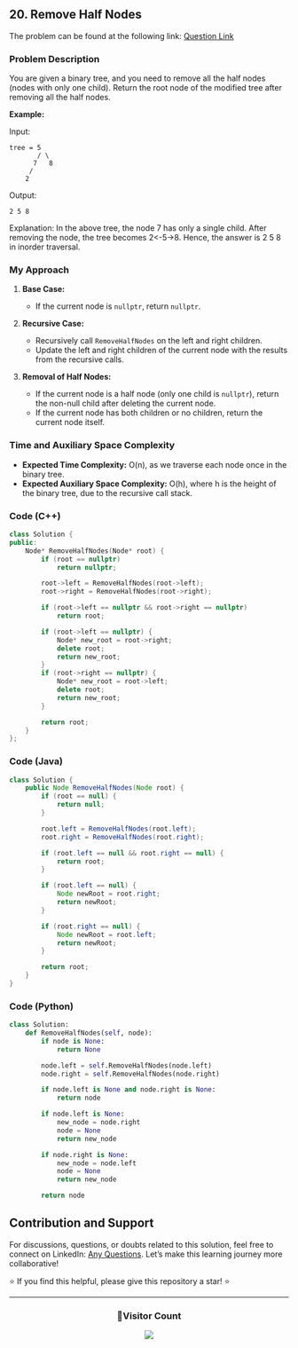 ## 20. Remove Half Nodes

The problem can be found at the following link: [Question Link](https://www.geeksforgeeks.org/problems/remove-half-nodes/1)

### Problem Description

You are given a binary tree, and you need to remove all the half nodes (nodes with only one child). Return the root node of the modified tree after removing all the half nodes.

**Example:**

Input:

```
tree = 5
       / \
      7   8
     /
    2
```

Output:

```
2 5 8
```

Explanation: In the above tree, the node 7 has only a single child. After removing the node, the tree becomes 2<-5->8. Hence, the answer is 2 5 8 in inorder traversal.

### My Approach

1. **Base Case:**

   - If the current node is `nullptr`, return `nullptr`.

2. **Recursive Case:**

   - Recursively call `RemoveHalfNodes` on the left and right children.
   - Update the left and right children of the current node with the results from the recursive calls.

3. **Removal of Half Nodes:**
   - If the current node is a half node (only one child is `nullptr`), return the non-null child after deleting the current node.
   - If the current node has both children or no children, return the current node itself.

### Time and Auxiliary Space Complexity

- **Expected Time Complexity:** O(n), as we traverse each node once in the binary tree.
- **Expected Auxiliary Space Complexity:** O(h), where h is the height of the binary tree, due to the recursive call stack.

### Code (C++)

```cpp
class Solution {
public:
    Node* RemoveHalfNodes(Node* root) {
        if (root == nullptr)
            return nullptr;

        root->left = RemoveHalfNodes(root->left);
        root->right = RemoveHalfNodes(root->right);

        if (root->left == nullptr && root->right == nullptr)
            return root;

        if (root->left == nullptr) {
            Node* new_root = root->right;
            delete root;
            return new_root;
        }
        if (root->right == nullptr) {
            Node* new_root = root->left;
            delete root;
            return new_root;
        }

        return root;
    }
};
```

### Code (Java)

```java
class Solution {
    public Node RemoveHalfNodes(Node root) {
        if (root == null) {
            return null;
        }

        root.left = RemoveHalfNodes(root.left);
        root.right = RemoveHalfNodes(root.right);

        if (root.left == null && root.right == null) {
            return root;
        }

        if (root.left == null) {
            Node newRoot = root.right;
            return newRoot;
        }

        if (root.right == null) {
            Node newRoot = root.left;
            return newRoot;
        }

        return root;
    }
}
```

### Code (Python)

```python
class Solution:
    def RemoveHalfNodes(self, node):
        if node is None:
            return None

        node.left = self.RemoveHalfNodes(node.left)
        node.right = self.RemoveHalfNodes(node.right)

        if node.left is None and node.right is None:
            return node

        if node.left is None:
            new_node = node.right
            node = None
            return new_node

        if node.right is None:
            new_node = node.left
            node = None
            return new_node

        return node
```

## Contribution and Support

For discussions, questions, or doubts related to this solution, feel free to connect on LinkedIn: [Any Questions](https://www.linkedin.com/in/patel-hetkumar-sandipbhai-8b110525a/). Let’s make this learning journey more collaborative!

⭐ If you find this helpful, please give this repository a star! ⭐

---

<div align="center">
  <h3><b>📍Visitor Count</b></h3>
</div>

<p align="center">
  <img src="https://profile-counter.glitch.me/Hunterdii/count.svg" />
</p>
